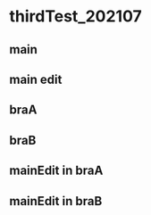 # thirdTest_202107

<!-- braAを取り込み両方を生かしています -->
## main

## main edit
## braA

## braB

## mainEdit in braA
## mainEdit in braB
